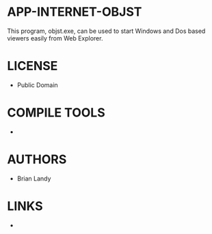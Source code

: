 APP-INTERNET-OBJST
==================

This program, objst.exe, can be used to start Windows and Dos based viewers easily from Web Explorer. 


LICENSE
===============
* Public Domain

COMPILE TOOLS
===============
* 

AUTHORS
===============
* Brian Landy

LINKS
===============
* 

